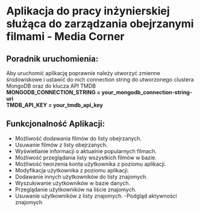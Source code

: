 # **Aplikacja do pracy inżynierskiej służąca do zarządzania obejrzanymi filmami - Media Corner**
## **Poradnik uruchomienia:**
Aby uruchomić aplikację poprawnie należy utworzyć zmienne środowiskowe i ustawić do nich connection string do utworzonego clustera MongoDB oraz do klucza API TMDB\
**MONGODB_CONNECTION_STRING = your_mongodb_connection-string-uri**\
**TMDB_API_KEY = your_tmdb_api_key**

## **Funkcjonalność Aplikacji:**
- Możliwość dodawania filmów do listy obejrzanych.
- Usuwanie filmów z listy obejrzanych.
- Wyświetlanie informacji o aktualnie popularnych filmach.
- Możliwość przeglądania listy wszystkich filmów w bazie.
- Możliwość tworzenia konta użytkownika z poziomu aplikacji.
- Modyfikacja użytkownika z poziomu aplikacji.
- Dodawanie innych użytkowników do listy znajomych.
- Wyszukiwanie użytkowników w bazie danych.
- Przeglądanie użytkowników na liście znajomych.
- Usuwanie użytkowników z listy znajomych.
-Podgląd aktywności znajomych
